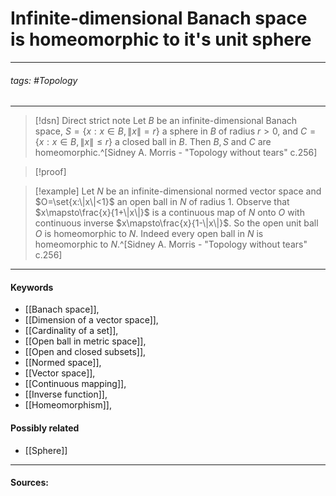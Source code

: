 # Infinite-dimensional Banach space is homeomorphic to it's unit sphere
***
###### tags: #Topology 
***
>[!dsn] Direct strict note
>Let $B$ be an infinite-dimensional Banach space, $S=\{x:x\in B,\|x\|=r\}$ a sphere in $B$ of radius $r>0$, and $C=\{x:x\in B,\|x\|\le r\}$ a closed ball in $B$. Then $B,S$ and $C$ are homeomorphic.^[Sidney A. Morris - "Topology without tears" c.256]

>[!proof]
>

>[!example] 
>Let $N$ be an infinite-dimensional normed vector space and $O=\set{x:\|x\|<1}$ an open ball in $N$ of radius $1$. Observe that $x\mapsto\frac{x}{1+\|x\|}$ is a continuous map of $N$ onto $O$ with continuous inverse $x\mapsto\frac{x}{1-\|x\|}$. So the open unit ball $O$ is homeomorphic to $N$. Indeed every open ball in $N$ is homeomorphic to $N$.^[Sidney A. Morris - "Topology without tears" c.256]
***
#### Keywords
- [[Banach space]],
- [[Dimension of a vector space]],
- [[Cardinality of a set]],
- [[Open ball in metric space]],
- [[Open and closed subsets]],
- [[Normed space]],
- [[Vector space]],
- [[Continuous mapping]],
- [[Inverse function]],
- [[Homeomorphism]],
#### Possibly related
- [[Sphere]]
***
#### Sources: